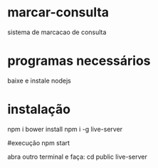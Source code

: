 # marcar-consulta
sistema de marcacao de consulta

# programas necessários
baixe e instale nodejs

# instalação
npm i
bower install
npm i -g live-server

#execução
npm start

abra outro terminal e faça:
cd public
live-server

